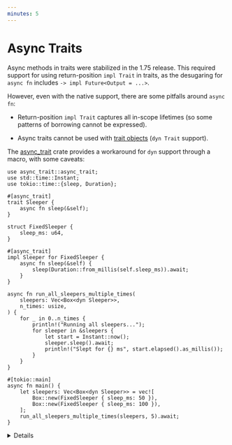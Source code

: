 ```yaml
---
minutes: 5
---
```


# Async Traits

Async methods in traits were stabilized in the 1.75 release. This required
support for using return-position `impl Trait` in traits, as the desugaring for
`async fn` includes `-> impl Future<Output = ...>`.

However, even with the native support, there are some pitfalls around
`async fn`:

- Return-position `impl Trait` captures all in-scope lifetimes (so some patterns
  of borrowing cannot be expressed).

- Async traits cannot be used with [trait objects] (`dyn Trait` support).

The [async_trait] crate provides a workaround for `dyn` support through a macro,
with some caveats:

```rust,editable,compile_fail
use async_trait::async_trait;
use std::time::Instant;
use tokio::time::{sleep, Duration};

#[async_trait]
trait Sleeper {
    async fn sleep(&self);
}

struct FixedSleeper {
    sleep_ms: u64,
}

#[async_trait]
impl Sleeper for FixedSleeper {
    async fn sleep(&self) {
        sleep(Duration::from_millis(self.sleep_ms)).await;
    }
}

async fn run_all_sleepers_multiple_times(
    sleepers: Vec<Box<dyn Sleeper>>,
    n_times: usize,
) {
    for _ in 0..n_times {
        println!("Running all sleepers...");
        for sleeper in &sleepers {
            let start = Instant::now();
            sleeper.sleep().await;
            println!("Slept for {} ms", start.elapsed().as_millis());
        }
    }
}

#[tokio::main]
async fn main() {
    let sleepers: Vec<Box<dyn Sleeper>> = vec![
        Box::new(FixedSleeper { sleep_ms: 50 }),
        Box::new(FixedSleeper { sleep_ms: 100 }),
    ];
    run_all_sleepers_multiple_times(sleepers, 5).await;
}
```

<details>

- `async_trait` is easy to use, but note that it's using heap allocations to
  achieve this. This heap allocation has performance overhead.

- The challenges in language support for `async trait` are too deep to describe
  in-depth in this class. See [this blog post] by Niko Matsakis if you are
  interested in digging deeper. See also these keywords:

  - [RPIT]: short for
    [return-position `impl Trait`](../../generics/impl-trait.md).
  - [RPITIT]: short for return-position `impl Trait` in trait (RPIT in trait).

- Try creating a new sleeper struct that will sleep for a random amount of time
  and adding it to the `Vec`.

</details>

[async_trait]: https://docs.rs/async-trait/
[trait objects]: ../../smart-pointers/trait-objects.md
[this blog post]: https://smallcultfollowing.com/babysteps/blog/2019/10/26/async-fn-in-traits-are-hard/
[RPIT]: https://doc.rust-lang.org/reference/types/impl-trait.html#abstract-return-types
[RPITIT]: https://blog.rust-lang.org/2023/12/21/async-fn-rpit-in-traits.html
